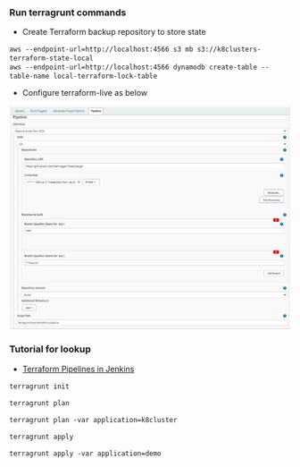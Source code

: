 ### Run terragrunt commands

- Create Terraform backup repository to store state
```
aws --endpoint-url=http://localhost:4566 s3 mb s3://k8clusters-terraform-state-local
aws --endpoint-url=http://localhost:4566 dynamodb create-table --table-name local-terraform-lock-table
```

- Configure terraform-live as below

<img src="./terraform-live.png" width="600">


### Tutorial for lookup
- [Terraform Pipelines in Jenkins
](https://medium.com/@timhberry/terraform-pipelines-in-jenkins-47267129ff06)

```
terragrunt init
```

```
terragrunt plan
```

```
terragrunt plan -var application=k8cluster
```

```
terragrunt apply
```

```
terragrunt apply -var application=demo
```
